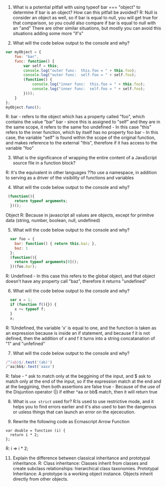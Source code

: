 1. What is a potential pitfall with using typeof bar === "object" to determine if bar is an object? How can this pitfall be avoided?
R: Null is consider an object as well, so if bar is equal to null, you will get true for that comparison, so you could also compare if bar is equal to null with an  "and"
There are other similar situations, but mostly you can avoid this situations adding some more "if's"

2. What will the code below output to the console and why?
   
```javascript
var myObject = {
    foo: "bar",
    func: function() {
        var self = this;
        console.log("outer func:  this.foo = " + this.foo);
        console.log("outer func:  self.foo = " + self.foo);
        (function() {
            console.log("inner func:  this.foo = " + this.foo);
            console.log("inner func:  self.foo = " + self.foo);
        }());
    }
};
myObject.func();
```
R:
bar - refers to the object which has a property called "foo", which contains the value "bar"
bar - since this is assigned to "self" and they are in the same scope, it refers to the same foo
undefined - In this case "this" refers to the inner function, which by itself has no property foo
bar - In this case, the variable "self" is found within the scope of the original function, and makes reference to the external "this", therefore if it has access to the variable "foo"

3. What is the significance of wrapping the entire content of a JavaScript source file in a function block?

R: It's the equivalent in other languages ??to use a namespace, in addition to serving as a driver of the visibility of functions and variables

4. What will the code below output to the console and why?
```javascript
 (function(){
    return typeof arguments;
  })();
```
Object
R: Because in javascript all values are objects, except for primitve data (string, number, boolean, null, undefined)


5. What will the code below output to the console and why?
```javascript
  var foo = {
    bar: function() { return this.baz; },
    baz: 1
  };
  (function(){
    return typeof arguments[0]();
  })(foo.bar);
```
R: Undefined - In this case this refers to the global object, and that object doesn't have any property call "baz", therefore it returns "undefined"

6. What will the code below output to the console and why?
```javascript
  var x = 1;
  if (function f(){}) {
    x += typeof f;
  }
  x;
```
R: 1Undefined, the variable 'x' is equal to one, and the function is taken as an expression because is inside an if statement, and because f it is not defined, then the addition of x and f it turns into a string concatanation of "1" and "unfefined"

7. What will the code below output to the console and why?
```javascript
/^(ab)$/.test('(ab)')
/^aa|bb$/.test('aaxx')
```
R:
false - ^ ask to match only at the beggining of the input, and $ ask to match only at the end of the input, so if the expression match at the end and at the beggining, then both assertions are false
true - Because of the use of the Disjuntion operator (|) if either ^aa or bb$ match, then it will return true

8. What is `use strict` used for?
R:Is used to use restrictive mode, and it helps you to find errors earlier and it's also used to ban the dangerous or usless things that can launch an error on the ejececution.

9. Rewrite the following code as Ecmascript Arrow Function
```
var double = function (i) {
  return i * 2;
};
```
R: i => i * 2;

11. Explain the difference between classical inheritance and prototypal inheritance.
R: Class inheritance: Classes inherit from classes and create subclass relationships: hierarchical class taxonomies.
Prototypal Inheritance: A prototype is a working object instance. Objects inherit directly from other objects.












